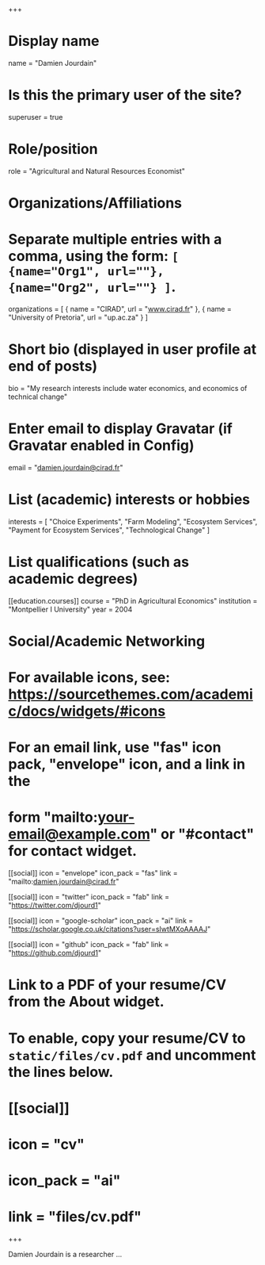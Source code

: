 +++
# Display name
name = "Damien Jourdain"

# Is this the primary user of the site?
superuser = true

# Role/position
role = "Agricultural and Natural Resources Economist"

# Organizations/Affiliations
#   Separate multiple entries with a comma, using the form: `[ {name="Org1", url=""}, {name="Org2", url=""} ]`.
organizations = [ { name = "CIRAD", url = "www.cirad.fr" }, { name = "University of Pretoria", url = "up.ac.za" } ]

# Short bio (displayed in user profile at end of posts)
bio = "My research interests include water economics, and economics of technical change"

# Enter email to display Gravatar (if Gravatar enabled in Config)
email = "damien.jourdain@cirad.fr"

# List (academic) interests or hobbies
interests = [
  "Choice Experiments",
  "Farm Modeling",
  "Ecosystem Services",
  "Payment for Ecosystem Services",
  "Technological Change"
]

# List qualifications (such as academic degrees)
[[education.courses]]
  course = "PhD in Agricultural Economics"
  institution = "Montpellier I University"
  year = 2004


# Social/Academic Networking
# For available icons, see: https://sourcethemes.com/academic/docs/widgets/#icons
#   For an email link, use "fas" icon pack, "envelope" icon, and a link in the
#   form "mailto:your-email@example.com" or "#contact" for contact widget.

[[social]]
  icon = "envelope"
  icon_pack = "fas"
  link = "mailto:damien.jourdain@cirad.fr"

[[social]]
  icon = "twitter"
  icon_pack = "fab"
  link = "https://twitter.com/djourd1"

[[social]]
  icon = "google-scholar"
  icon_pack = "ai"
  link = "https://scholar.google.co.uk/citations?user=sIwtMXoAAAAJ"

[[social]]
  icon = "github"
  icon_pack = "fab"
  link = "https://github.com/djourd1"

# Link to a PDF of your resume/CV from the About widget.
# To enable, copy your resume/CV to `static/files/cv.pdf` and uncomment the lines below.
# [[social]]
#   icon = "cv"
#   icon_pack = "ai"
#   link = "files/cv.pdf"

+++

Damien Jourdain is a researcher ...
